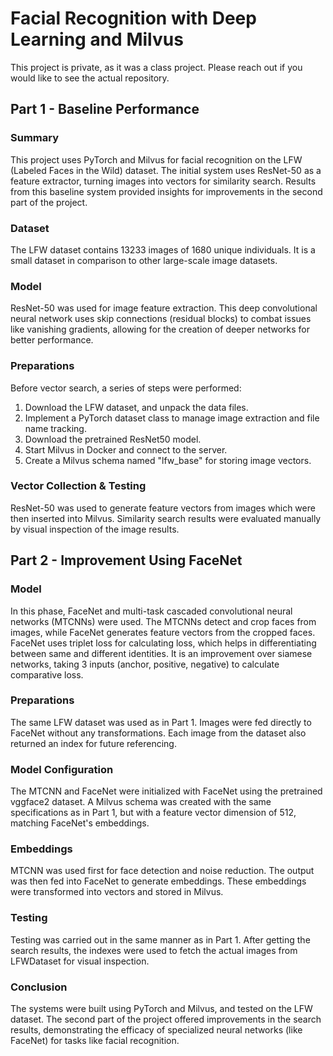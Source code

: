 # Facial Recognition with Deep Learning and Milvus
This project is private, as it was a class project. Please reach out if you would like to see the actual repository. 

## Part 1 - Baseline Performance

### Summary
This project uses PyTorch and Milvus for facial recognition on the LFW (Labeled Faces in the Wild) dataset. The initial system uses ResNet-50 as a feature extractor, turning images into vectors for similarity search. Results from this baseline system provided insights for improvements in the second part of the project.

### Dataset
The LFW dataset contains 13233 images of 1680 unique individuals. It is a small dataset in comparison to other large-scale image datasets.

### Model
ResNet-50 was used for image feature extraction. This deep convolutional neural network uses skip connections (residual blocks) to combat issues like vanishing gradients, allowing for the creation of deeper networks for better performance.

### Preparations
Before vector search, a series of steps were performed:

1. Download the LFW dataset, and unpack the data files.
2. Implement a PyTorch dataset class to manage image extraction and file name tracking.
3. Download the pretrained ResNet50 model.
4. Start Milvus in Docker and connect to the server.
5. Create a Milvus schema named "lfw_base" for storing image vectors.

### Vector Collection & Testing
ResNet-50 was used to generate feature vectors from images which were then inserted into Milvus. Similarity search results were evaluated manually by visual inspection of the image results.

## Part 2 - Improvement Using FaceNet

### Model
In this phase, FaceNet and multi-task cascaded convolutional neural networks (MTCNNs) were used. The MTCNNs detect and crop faces from images, while FaceNet generates feature vectors from the cropped faces. FaceNet uses triplet loss for calculating loss, which helps in differentiating between same and different identities. It is an improvement over siamese networks, taking 3 inputs (anchor, positive, negative) to calculate comparative loss.

### Preparations
The same LFW dataset was used as in Part 1. Images were fed directly to FaceNet without any transformations. Each image from the dataset also returned an index for future referencing.

### Model Configuration
The MTCNN and FaceNet were initialized with FaceNet using the pretrained vggface2 dataset. A Milvus schema was created with the same specifications as in Part 1, but with a feature vector dimension of 512, matching FaceNet's embeddings.

### Embeddings
MTCNN was used first for face detection and noise reduction. The output was then fed into FaceNet to generate embeddings. These embeddings were transformed into vectors and stored in Milvus.

### Testing
Testing was carried out in the same manner as in Part 1. After getting the search results, the indexes were used to fetch the actual images from LFWDataset for visual inspection.

### Conclusion
The systems were built using PyTorch and Milvus, and tested on the LFW dataset. The second part of the project offered improvements in the search results, demonstrating the efficacy of specialized neural networks (like FaceNet) for tasks like facial recognition.


